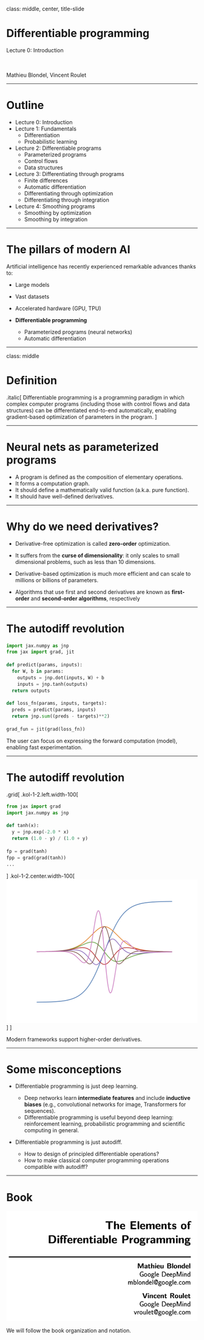 class: middle, center, title-slide

# Differentiable programming

Lecture 0: Introduction

<br><br>
Mathieu Blondel, Vincent Roulet

---

# Outline

- Lecture 0: Introduction
- Lecture 1: Fundamentals
  * Differentiation
  * Probabilistic learning
- Lecture 2: Differentiable programs
  * Parameterized programs
  * Control flows
  * Data structures
- Lecture 3: Differentiating through programs
  * Finite differences
  * Automatic differentiation
  * Differentiating through optimization
  * Differentiating through integration
- Lecture 4: Smoothing programs
  * Smoothing by optimization
  * Smoothing by integration

---

# The pillars of modern AI

Artificial intelligence has recently experienced remarkable advances thanks to:

- Large models

- Vast datasets

- Accelerated hardware (GPU, TPU)

- **Differentiable programming**
  * Parameterized programs (neural networks)
  * Automatic differentiation

---

class: middle

# Definition

.italic[
Differentiable programming is a programming paradigm in which complex computer
programs (including those with control flows and data structures) can be
differentiated end-to-end automatically, enabling gradient-based optimization of
parameters in the program.
]

---

# Neural nets as parameterized programs

- A program is defined as the composition of elementary operations.
- It forms a computation graph.
- It should define a mathematically valid function (a.k.a. pure function).
- It should have well-defined derivatives.


---

# Why do we need derivatives?

- Derivative-free optimization is called **zero-order** optimization.

- It suffers from the **curse of dimensionality**:
it only scales to small dimensional problems, such as less than 10 dimensions.

- Derivative-based optimization is much more efficient and can scale to
millions or billions of parameters.

- Algorithms that use first and second derivatives are known as **first-order** and **second-order algorithms**, respectively

---

# The autodiff revolution

```python
import jax.numpy as jnp
from jax import grad, jit

def predict(params, inputs): 
  for W, b in params:
    outputs = jnp.dot(inputs, W) + b
    inputs = jnp.tanh(outputs) 
  return outputs

def loss_fn(params, inputs, targets):
  preds = predict(params, inputs)
  return jnp.sum((preds - targets)**2)

grad_fun = jit(grad(loss_fn))
```

The user can focus on expressing the forward computation (model), enabling fast experimentation.

---

# The autodiff revolution

.grid[
.kol-1-2.left.width-100[
```python
from jax import grad
import jax.numpy as jnp

def tanh(x):
  y = jnp.exp(-2.0 * x)
  return (1.0 - y) / (1.0 + y)

fp = grad(tanh)
fpp = grad(grad(tanh))
...
```
]
.kol-1-2.center.width-100[
![](figures/intro/tanh.png)
]
]

Modern frameworks support higher-order derivatives.

---

# Some misconceptions

- Differentiable programming is just deep learning.
  * Deep networks learn **intermediate features** and include **inductive biases**
(e.g., convolutional networks for image, Transformers for sequences).
  * Differentiable programming is useful beyond deep learning: reinforcement learning, probabilistic programming and scientific computing in general.

- Differentiable programming is just autodiff.
  * How to design of principled differentiable operations?
  * How to make classical computer programming operations compatible with autodiff?

---

# Book

![](./figures/intro/book.png)

We will follow the book organization and notation.
